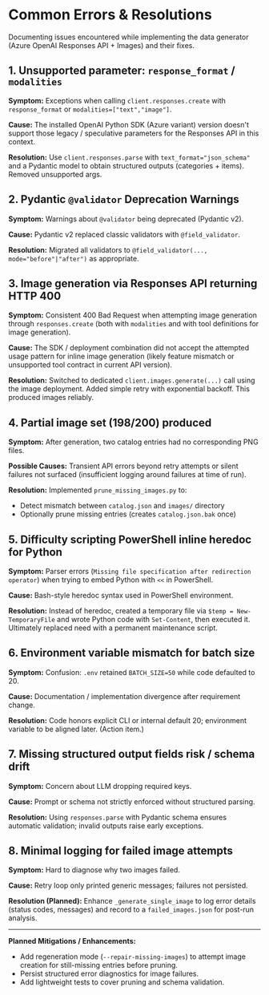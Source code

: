 # Common Errors & Resolutions

Documenting issues encountered while implementing the data generator (Azure OpenAI Responses API + Images) and their fixes.

## 1. Unsupported parameter: `response_format` / `modalities`
**Symptom:** Exceptions when calling `client.responses.create` with `response_format` or `modalities=["text","image"]`.

**Cause:** The installed OpenAI Python SDK (Azure variant) version doesn't support those legacy / speculative parameters for the Responses API in this context.

**Resolution:** Use `client.responses.parse` with `text_format="json_schema"` and a Pydantic model to obtain structured outputs (categories + items). Removed unsupported args.

## 2. Pydantic `@validator` Deprecation Warnings
**Symptom:** Warnings about `@validator` being deprecated (Pydantic v2).

**Cause:** Pydantic v2 replaced classic validators with `@field_validator`.

**Resolution:** Migrated all validators to `@field_validator(..., mode="before"|"after")` as appropriate.

## 3. Image generation via Responses API returning HTTP 400
**Symptom:** Consistent 400 Bad Request when attempting image generation through `responses.create` (both with `modalities` and with tool definitions for image generation).

**Cause:** The SDK / deployment combination did not accept the attempted usage pattern for inline image generation (likely feature mismatch or unsupported tool contract in current API version).

**Resolution:** Switched to dedicated `client.images.generate(...)` call using the image deployment. Added simple retry with exponential backoff. This produced images reliably.

## 4. Partial image set (198/200) produced
**Symptom:** After generation, two catalog entries had no corresponding PNG files.

**Possible Causes:** Transient API errors beyond retry attempts or silent failures not surfaced (insufficient logging around failures at time of run).

**Resolution:** Implemented `prune_missing_images.py` to:
- Detect mismatch between `catalog.json` and `images/` directory
- Optionally prune missing entries (creates `catalog.json.bak` once)

## 5. Difficulty scripting PowerShell inline heredoc for Python
**Symptom:** Parser errors (`Missing file specification after redirection operator`) when trying to embed Python with `<<` in PowerShell.

**Cause:** Bash-style heredoc syntax used in PowerShell environment.

**Resolution:** Instead of heredoc, created a temporary file via `$temp = New-TemporaryFile` and wrote Python code with `Set-Content`, then executed it. Ultimately replaced need with a permanent maintenance script.

## 6. Environment variable mismatch for batch size
**Symptom:** Confusion: `.env` retained `BATCH_SIZE=50` while code defaulted to 20.

**Cause:** Documentation / implementation divergence after requirement change.

**Resolution:** Code honors explicit CLI or internal default 20; environment variable to be aligned later. (Action item.)

## 7. Missing structured output fields risk / schema drift
**Symptom:** Concern about LLM dropping required keys.

**Cause:** Prompt or schema not strictly enforced without structured parsing.

**Resolution:** Using `responses.parse` with Pydantic schema ensures automatic validation; invalid outputs raise early exceptions.

## 8. Minimal logging for failed image attempts
**Symptom:** Hard to diagnose why two images failed.

**Cause:** Retry loop only printed generic messages; failures not persisted.

**Resolution (Planned):** Enhance `_generate_single_image` to log error details (status codes, messages) and record to a `failed_images.json` for post-run analysis.

---
**Planned Mitigations / Enhancements:**
- Add regeneration mode (`--repair-missing-images`) to attempt image creation for still-missing entries before pruning.
- Persist structured error diagnostics for image failures.
- Add lightweight tests to cover pruning and schema validation.
